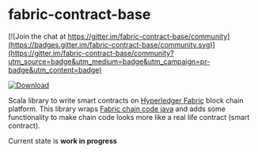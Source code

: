 # fabric-contract-base

[![Join the chat at https://gitter.im/fabric-contract-base/community](https://badges.gitter.im/fabric-contract-base/community.svg)](https://gitter.im/fabric-contract-base/community?utm_source=badge&utm_medium=badge&utm_campaign=pr-badge&utm_content=badge)

 [ ![Download](https://api.bintray.com/packages/apolubelov/hyperledger-fabric-extensions/fabric-contract-base/images/download.svg) ](https://bintray.com/apolubelov/hyperledger-fabric-extensions/fabric-contract-base/_latestVersion)
 
Scala library to write smart contracts on [Hyperledger Fabric](https://www.hyperledger.org/projects/fabric) block chain platform.
This library wraps [Fabric chain code java](https://github.com/hyperledger/fabric-chaincode-java) and adds some functionality to make chain code looks more like a real life contract (smart contract).

Current state is **work in progress**
